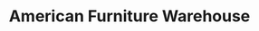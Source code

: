 ---
title: "American Furniture Warehouse"
url: /glendale/american-furniture-warehouse/
shop: furniture
---